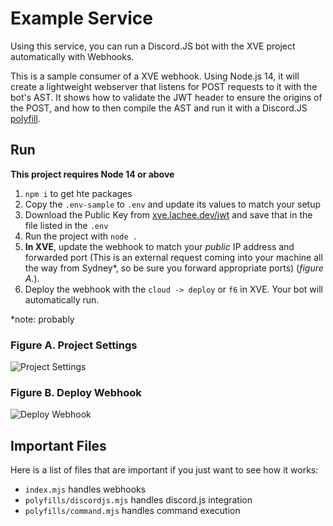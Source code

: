 # Example Service
Using this service, you can run a Discord.JS bot with the XVE project automatically with Webhooks.

This is a sample consumer of a XVE webhook. Using Node.js 14, it will create a lightweight webserver that listens for POST requests to it with the bot's AST.
It shows how to validate the JWT header to ensure the origins of the POST, and how to then compile the AST and run it with a Discord.JS [polyfill](https://lachee.github.io/xve-docs/polyfill/polyfill.html).

## Run

**This project requires Node 14 or above**

1. `npm i` to get hte packages
2. Copy the `.env-sample` to `.env` and update its values to match your setup
3. Download the Public Key from [xve.lachee.dev/jwt](https://xve.lachee.dev/jwt) and save that in the file listed in the `.env`
4. Run the project with `node .`
5. **In XVE**, update the webhook to match your _public_ IP address and forwarded port (This is an external request coming into your machine all the way from Sydney*, so be sure you forward appropriate ports) (_figure A._).
6. Deploy the webhook with the `cloud -> deploy` or `f6` in XVE. Your bot will automatically run.

*note: probably

### Figure A. Project Settings
![Project Settings](https://i.lu.je/2020/chrome_vxI27zgBPK.png)

### Figure B. Deploy Webhook
![Deploy Webhook](https://i.lu.je/2020/chrome_tANEdacQfX.png)

## Important Files
Here is a list of files that are important if you just want to see how it works:

* `index.mjs` handles webhooks
* `polyfills/discordjs.mjs` handles discord.js integration
* `polyfills/command.mjs` handles command execution